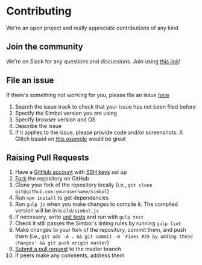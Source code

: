# Contributing

We're an open project and really appreciate contributions of any kind

## Join the community

We're on Slack for any questions and discussions. Join using [this link](https://join.slack.com/t/wearesimbol/shared_invite/enQtNDA4NTMzODc0NzU1LTQzYTBkMjI4NmRhYjFhNTM2YWIxNjhiMmRlZTM1OTBiM2Y4ZWNlNWUwY2Q1ZGYwZTY2YTBkOTU0YzUyMWZhZTg)!

## File an issue

If there's something not working for you, please file an issue [here](https://github.com/wearesimbol/simbol/issues)

1. Search the issue track to check that your issue has not been filed before
2. Specify the Simbol version you are using
3. Specify browser version and OS
4. Describe the issue
5. If it applies to the issue, please provide code and/or screenshots. A Glitch based on [this example](https://glitch.com/edit/#!/a-simbol-example) would be great

## Raising Pull Requests

1. Have a [GitHub account](https://github.com/join) with [SSH keys](https://help.github.com/articles/generating-a-new-ssh-key-and-adding-it-to-the-ssh-agent/) set up
2. [Fork](https://github.com/wearesimbol/simbol/fork) the repository on GitHub
3. Clone your fork of the repository locally (i.e., `git clone git@github.com:yourusername/simbol`)
4. Run `npm install` to get dependencies
5. Run `gulp js` when you make changes to compile it. The compiled version will be in `build/simbol.js`
6. If necessary, write [unit tests](https://github.com/wearesimbol/simbol/tree/master/test) and run with `gulp test`
7. Check it still passes the Simbol's linting rules by running `gulp lint`
6. Make changes to your fork of the repository, commit them, and push them (i.e., `git add -A . && git commit -m 'Fixes #25 by adding these changes' && git push origin master`)
8. [Submit a pull request](https://www.digitalocean.com/community/tutorials/how-to-create-a-pull-request-on-github) to the master branch
9. If peers make any comments, address them
